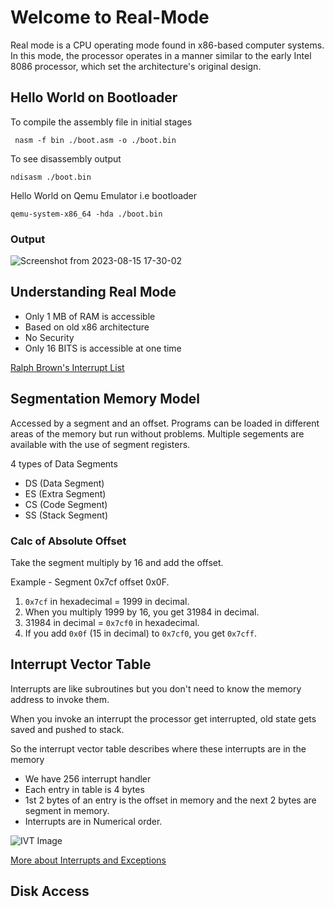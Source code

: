 # Welcome to Real-Mode

Real mode is a CPU operating mode found in x86-based computer systems. In this mode, the processor operates in a manner similar to the early Intel 8086 processor, which set the architecture's original design.

## Hello World on Bootloader

To compile the assembly file in initial stages

     nasm -f bin ./boot.asm -o ./boot.bin

To see disassembly output

    ndisasm ./boot.bin

Hello World on Qemu Emulator i.e bootloader

    qemu-system-x86_64 -hda ./boot.bin

### Output

![Screenshot from 2023-08-15 17-30-02](https://github.com/anish-patil/Kernel-Development/assets/101693650/eab213d8-dae4-4e98-a368-c5f216f83808)

## Understanding Real Mode

- Only 1 MB of RAM is accessible
- Based on old x86 architecture
- No Security
- Only 16 BITS is accessible at one time

[Ralph Brown's Interrupt List](https://www.ctyme.com/intr/int.htm)

## Segmentation Memory Model

Accessed by a segment and an offset. Programs can be loaded in different areas of the memory but run without problems. Multiple segements are available with the use of segment registers.

4 types of Data Segments

- DS (Data Segment)
- ES (Extra Segment)
- CS (Code Segment)
- SS (Stack Segment)

### Calc of Absolute Offset

Take the segment multiply by 16 and add the offset.

Example - Segment 0x7cf offset 0x0F.

1. `0x7cf` in hexadecimal = 1999 in decimal.
2. When you multiply 1999 by 16, you get 31984 in decimal.
3. 31984 in decimal = `0x7cf0` in hexadecimal.
4. If you add `0x0f` (15 in decimal) to `0x7cf0`, you get `0x7cff`.

## Interrupt Vector Table

Interrupts are like subroutines but you don't need to know the memory address to invoke them.

When you invoke an interrupt the processor get interrupted, old state gets saved and pushed to stack.

So the interrupt vector table describes where these interrupts are in the memory

- We have 256 interrupt handler
- Each entry in table is 4 bytes
- 1st 2 bytes of an entry is the offset in memory and the next 2 bytes are segment in memory.
- Interrupts are in Numerical order.

![IVT Image](https://github.com/anish-patil/Kernel-Development/assets/101693650/d6026d65-4dc7-41a2-be50-810e5ef32484)

[More about Interrupts and Exceptions](https://wiki.osdev.org/Exceptions)

## Disk Access

